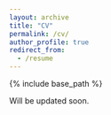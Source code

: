```yaml
---
layout: archive
title: "CV"
permalink: /cv/
author_profile: true
redirect_from:
  - /resume
---
```


{% include base_path %}

Will be updated soon.